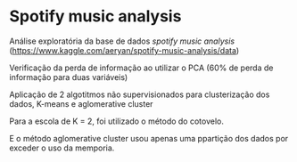 # Spotify music analysis

Análise exploratória da base de dados _spotify music analysis_ (https://www.kaggle.com/aeryan/spotify-music-analysis/data)

Verificação da perda de informação ao utilizar o PCA (60% de perda de informação para duas variáveis)

Aplicação de 2 algotitmos não supervisionados para clusterização dos dados, K-means e aglomerative cluster

Para a escola de K = 2, foi utilizado o método do cotovelo.

E o método aglomerative cluster usou apenas uma ppartição dos dados por exceder o uso da memporia.
